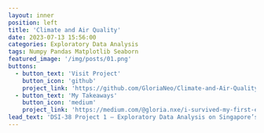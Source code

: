 ```yaml
---
layout: inner
position: left
title: 'Climate and Air Quality'
date: 2023-07-13 15:56:00
categories: Exploratory Data Analysis
tags: Numpy Pandas Matplotlib Seaborn
featured_image: '/img/posts/01.png'
buttons:
  - button_text: 'Visit Project'
    button_icon: 'github'
    project_link: 'https://github.com/GloriaNeo/Climate-and-Air-Quality'
  - button_text: 'My Takeaways'
    button_icon: 'medium'
    project_link: 'https://medium.com/@gloria.nxe/i-survived-my-first-exploratory-data-analysis-eda-project-week-3-of-being-in-general-assemblys-9b4fceed827e'
lead_text: 'DSI-38 Project 1 – Exploratory Data Analysis on Singapore’s climate data (temperature, rainfall) and its relationship with air pollutants and air quality.'
---
```

